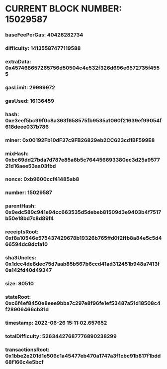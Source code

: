# CURRENT BLOCK NUMBER: 15029587

### baseFeePerGas: 40426282734
### difficulty: 14135587477119588
### extraData: 0x457468657265756d50504c4e532f326d696e6572735f4555
### gasLimit: 29999972
### gasUsed: 16136459
### hash: 0xe3eef5bc99f0c8a363f658575fb9535a1060f21639ef99054f618deee037b786
### miner: 0x00192Fb10dF37c9FB26829eb2CC623cd1BF599E8
### mixHash: 0xbc69dd27bda7d787e85a6b5c764456693380ec3d25a957721d16aee53aa03fbd
### nonce: 0xb9600ccf41485ab8
### number: 15029587
### parentHash: 0x9edc589c941e94cc663535d5debeb81509d3e9403b4f7517b50e18bd7c8d89f4
### receiptsRoot: 0xf8a10546e575437429678b19326b765ffd0f2ffb8a84e5c5d466594dc8dcfa10
### sha3Uncles: 0x1dcc4de8dec75d7aab85b567b6ccd41ad312451b948a7413f0a142fd40d49347
### size: 80510
### stateRoot: 0xc6f4ef8450e8eee9bba7c297e8f96fe1ef53487a51d18508c4f28906466cb31d
### timestamp: 2022-06-26 15:11:02.657652
### totalDifficulty: 52634427687776890238299
### transactionsRoot: 0x1bbe2e201d1e506c1a45477eb470a1747a3f1cbc91b817f1bdd68f166c4e5bcf
